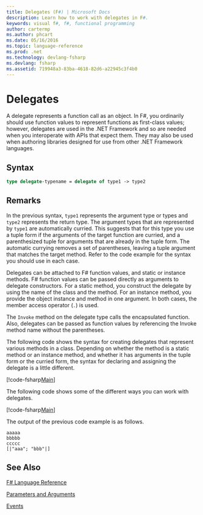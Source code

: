 ```yaml
---
title: Delegates (F#) | Microsoft Docs
description: Learn how to work with delegates in F#.
keywords: visual f#, f#, functional programming
author: cartermp
ms.author: phcart
ms.date: 05/16/2016
ms.topic: language-reference
ms.prod: .net
ms.technology: devlang-fsharp
ms.devlang: fsharp
ms.assetid: 719948a3-83ba-4618-82d6-a22945c3f4b0 
---
```


# Delegates

A delegate represents a function call as an object. In F#, you ordinarily should use function values to represent functions as first-class values; however, delegates are used in the .NET Framework and so are needed when you interoperate with APIs that expect them. They may also be used when authoring libraries designed for use from other .NET Framework languages.


## Syntax

```fsharp
type delegate-typename = delegate of type1 -> type2
```

## Remarks
In the previous syntax, `type1` represents the argument type or types and `type2` represents the return type. The argument types that are represented by `type1` are automatically curried. This suggests that for this type you use a tuple form if the arguments of the target function are curried, and a parenthesized tuple for arguments that are already in the tuple form. The automatic currying removes a set of parentheses, leaving a tuple argument that matches the target method. Refer to the code example for the syntax you should use in each case.

Delegates can be attached to F# function values, and static or instance methods. F# function values can be passed directly as arguments to delegate constructors. For a static method, you construct the delegate by using the name of the class and the method. For an instance method, you provide the object instance and method in one argument. In both cases, the member access operator (`.`) is used.

The `Invoke` method on the delegate type calls the encapsulated function. Also, delegates can be passed as function values by referencing the Invoke method name without the parentheses.

The following code shows the syntax for creating delegates that represent various methods in a class. Depending on whether the method is a static method or an instance method, and whether it has arguments in the tuple form or the curried form, the syntax for declaring and assigning the delegate is a little different.

[!code-fsharp[Main](../../../samples/snippets/fsharp/lang-ref-2/snippet4201.fs)]

The following code shows some of the different ways you can work with delegates.

[!code-fsharp[Main](../../../samples/snippets/fsharp/lang-ref-2/snippet4202.fs)]

The output of the previous code example is as follows.

```console
aaaaa
bbbbb
ccccc
[|"aaa"; "bbb"|]
```

## See Also
[F# Language Reference](index.md)

[Parameters and Arguments](parameters-and-arguments.md)

[Events](members/events.md)
